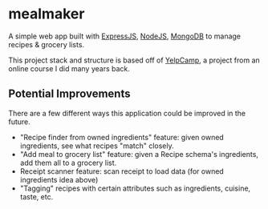 # mealmaker
A simple web app built with [ExpressJS](https://expressjs.com), [NodeJS](https://nodejs.org/en/), [MongoDB](https://www.mongodb.com) to manage recipes & grocery lists.

This project stack and structure is based off of [YelpCamp](https://github.com/Colt/YelpCamp/), a project from an online course I did many years back.

## Potential Improvements
There are a few different ways this application could be improved in the future.
- "Recipe finder from owned ingredients" feature: given owned ingredients, see what recipes "match" closely.
- "Add meal to grocery list" feature: given a Recipe schema's ingredients, add them all to a grocery list.
- Receipt scanner feature: scan receipt to load data (for owned ingredients idea above)
- "Tagging" recipes with certain attributes such as ingredients, cuisine, taste, etc.
